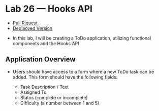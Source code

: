 # Lab 26 — Hooks API

- [Pull Riquest](https://github.com/Thomas720/todo-list/pull/3)
- [Deplaoyed Version](https://zealous-euclid-fc06c1.netlify.app/)

* In this lab, I will be creating a ToDo application, utilizing functional components and the Hooks API

## Application Overview

- Users should have access to a form where a new ToDo task can be added. This form should have the following fields:

  - Task Description / Text
  - Assigned To
  - Status (complete or incomplete)
  - Difficulty (a number between 1 and 5)
